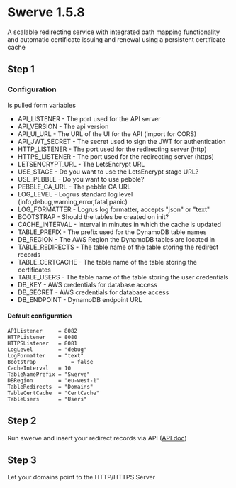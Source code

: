 # Swerve 1.5.8
A scalable redirecting service with integrated path mapping functionality and automatic certificate issuing and renewal using a persistent certificate cache
## Step 1

### Configuration
Is pulled form variables
* API_LISTENER - The port used for the API server
* API_VERSION 		- The api version
* API_UI_URL 		- The URL of the UI for the API (import for CORS)
* API_JWT_SECRET	- The secret used to sign the JWT for authentication
* HTTP_LISTENER 	- The port used for the redirecting server (http)
* HTTPS_LISTENER 	- The port used for the redirecting server (https)
* LETSENCRYPT_URL   - The LetsEncrypt URL
* USE_STAGE         - Do you want to use the LetsEncrypt stage URL?
* USE_PEBBLE        - Do you want to use pebble?
* PEBBLE_CA_URL     - The pebble CA URL
* LOG_LEVEL 		- Logrus standard log level (info,debug,warning,error,fatal,panic)
* LOG_FORMATTER 	- Logrus log formatter, accepts "json" or "text"
* BOOTSTRAP 		- Should the tables be created on init?
* CACHE_INTERVAL 	- Interval in minutes in which the cache is updated
* TABLE_PREFIX 		- The prefix used for the DynamoDB table names
* DB_REGION 		- The AWS Region the DynamoDB tables are located in
* TABLE_REDIRECTS 	- The table name of the table storing the redirect records
* TABLE_CERTCACHE 	- The table name of the table storing the certificates
* TABLE_USERS 		- The table name of the table storing the user credentials
* DB_KEY 			- AWS credentials for database access 
* DB_SECRET 		- AWS credentials for database access 
* DB_ENDPOINT 		- DynamoDB endpoint URL

#### Default configuration
```
APIListener     = 8082
HTTPListener    = 8080
HTTPSListener   = 8081
LogLevel        = "debug"
LogFormatter    = "text"
Bootstrap		    = false
CacheInterval	= 10
TableNamePrefix = "Swerve"
DBRegion        = "eu-west-1"
TableRedirects  = "Domains"
TableCertCache  = "CertCache"
TableUsers      = "Users"
```
## Step 2
Run swerve and insert your redirect records via API ([API doc](https://app.swaggerhub.com/apis-docs/TetsuyaXD/evade/1.0.0))
## Step 3
Let your domains point to the HTTP/HTTPS Server
